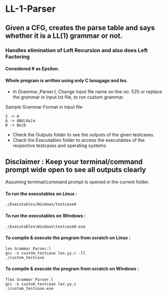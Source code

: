 # LL-1-Parser
## Given a CFG, creates the parse table and says whether it is a LL(1) grammar or not.
### Handles elimination of Left Recursion and also does Left Factoring

#### Considered # as Epsilon.
#### Whole program is written using only C lanugage and lex.

* In Grammar_Parser.l, Change input file name on line no. 525 or replace the grammar in input.txt file, to run custom grammar.

Sample Grammar Format in input file
```
S -> A
A -> ABd|Aa|a
B -> Be|b
```

* Check the Outputs folder to see the outputs of the given testcases.
* Check the Executables folder to access the executables of the respective testcases and operating systems.

## Disclaimer : Keep your terminal/command prompt wide open to see all outputs clearly

Assuming terminal/command prompt is opened in the current folder.

#### To run the executables on Linux :
```
./Executables/Windows/testcase0
 ```

#### To run the executables on Windows :
```
.\Executables\Windows\testcase0.exe
```

#### To compile & execute the program from scratch on Linux :
```
lex Grammar_Parser.l
gcc -o custom_testcase lex.yy.c -ll
./custom_testcase
```

#### To compile & execute the program from scratch on Windows :
```
flex Grammar_Parser.l
gcc -o custom_testcase lex.yy.c
.\custom_testcase.exe
```
